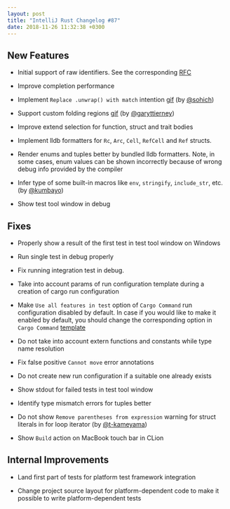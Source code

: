 ```yaml
---
layout: post
title: "IntelliJ Rust Changelog #87"
date: 2018-11-26 11:32:38 +0300
---
```



## New Features

* Initial support of raw identifiers. 
See the corresponding [RFC](https://github.com/rust-lang/rfcs/blob/master/text/2151-raw-identifiers.md)

* Improve completion performance

* Implement `Replace .unwrap() with match` intention 
[gif](/assets/posts/changelog-87/unwrap-to-match.gif) (by [@sohich])

* Support custom folding regions [gif](/assets/posts/changelog-87/custom-folding-regions.gif) (by [@garyttierney])

* Improve extend selection for function, struct and trait bodies

* Implement lldb formatters for `Rc`, `Arc`, `Cell`, `RefCell` and `Ref` structs.

* Render enums and tuples better by bundled lldb formatters.
Note, in some cases, enum values can be shown incorrectly because of 
wrong debug info provided by the compiler

* Infer type of some built-in macros like `env`, `stringify`, `include_str`, etc. (by [@kumbayo])

* Show test tool window in debug

## Fixes

* Properly show a result of the first test in test tool window on Windows

* Run single test in debug properly

* Fix running integration test in debug. 

* Take into account params of run configuration template during a creation of cargo run configuration

* Make `Use all features in test` option of `Cargo Command` run configuration disabled by default. 
In case if you would like to make it enabled by default, you should change the corresponding option in  
`Cargo Command` [template](https://www.jetbrains.com/help/idea/changing-default-run-debug-configurations.html)

* Do not take into account extern functions and constants while type name resolution

* Fix false positive `Cannot move` error annotations

* Do not create new run configuration if a suitable one already exists

* Show stdout for failed tests in test tool window

* Identify type mismatch errors for tuples better

* Do not show `Remove parentheses from expression` warning 
for struct literals in for loop iterator (by [@t-kameyama])

* Show `Build` action on MacBook touch bar in CLion

## Internal Improvements

* Land first part of tests for platform test framework integration

* Change project source layout for platform-dependent code to make it possible to write platform-dependent tests



[@garyttierney]: https://github.com/garyttierney
[@kumbayo]: https://github.com/kumbayo
[@sohich]: https://github.com/sohich
[@t-kameyama]: https://github.com/t-kameyama


